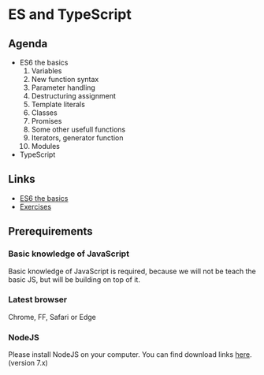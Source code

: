 # ES and TypeScript

## Agenda
* ES6 the basics
  1. Variables
  2. New function syntax
  3. Parameter handling
  4. Destructuring assignment
  5. Template literals
  6. Classes
  7. Promises
  8. Some other usefull functions
  9. Iterators, generator function
  10. Modules
* TypeScript

## Links

* [ES6 the basics](http://slides.com/rokburgar/deck-2/fullscreen)
* [Exercises](https://github.com/ng-slo/workshop/blob/master/02-es6-ts/exercises.md)

## Prerequirements

### Basic knowledge of JavaScript
Basic knowledge of JavaScript is required, because we will not be teach the basic JS, but will be building on top of it.

### Latest browser
Chrome, FF, Safari or Edge

### NodeJS
Please install NodeJS on your computer. You can find download links [here](https://nodejs.org/en/download/current/). (version 7.x)
